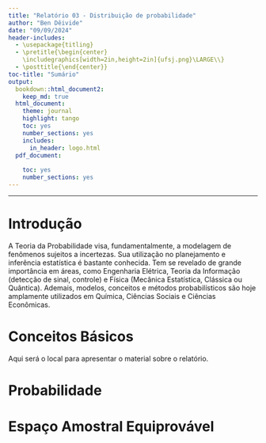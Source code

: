 ```yaml
---
title: "Relatório 03 - Distribuição de probabilidade"
author: "Ben Dêivide"
date: "09/09/2024"
header-includes:
  - \usepackage{titling}
  - \pretitle{\begin{center}
    \includegraphics[width=2in,height=2in]{ufsj.png}\LARGE\\}
  - \posttitle{\end{center}}
toc-title: "Sumário"
output:
  bookdown::html_document2: 
    keep_md: true
  html_document:
    theme: journal
    highlight: tango
    toc: yes
    number_sections: yes
    includes:
      in_header: logo.html
  pdf_document:
    
    toc: yes
    number_sections: yes
---
```



--- 

# Introdução

A Teoria da Probabilidade visa, fundamentalmente, a modelagem de fenômenos sujeitos a incertezas. Sua utilização no planejamento e inferência estatística é bastante conhecida. Tem se revelado de grande importância em áreas, como Engenharia Elétrica, Teoria da Informação (detecção de sinal, controle) e Física (Mecânica Estatística, Clássica ou Quântica). Ademais, modelos, conceitos e métodos probabilísticos são hoje amplamente utilizados em Química, Ciências Sociais e Ciências Econômicas.

 

# Conceitos Básicos

Aqui será o local para apresentar o material sobre o relatório.

# Probabilidade
# Espaço Amostral Equiprovável

